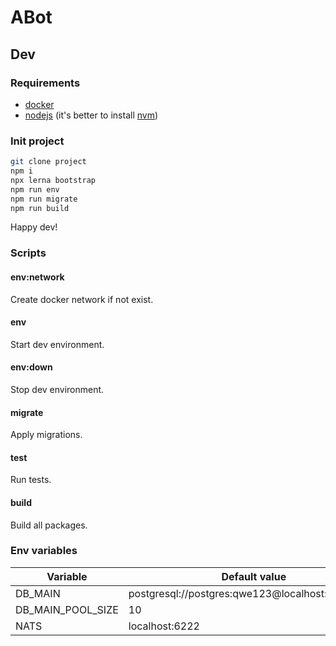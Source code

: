 # ABot

## Dev

### Requirements

- [docker](https://www.docker.com/)
- [nodejs](https://nodejs.org/en/) (it's better to install [nvm](https://github.com/nvm-sh/nvm))

### Init project

```bash
git clone project
npm i
npx lerna bootstrap
npm run env
npm run migrate
npm run build
```

Happy dev!

### Scripts

#### env:network

Create docker network if not exist.

#### env

Start dev environment.

#### env:down

Stop dev environment.

#### migrate

Apply migrations.

#### test

Run tests.

#### build

Build all packages.

### Env variables

| Variable          | Default value                                    |
|-------------------|--------------------------------------------------|
| DB_MAIN           | postgresql://postgres:qwe123@localhost:6432/main |
| DB_MAIN_POOL_SIZE | 10                                               |
| NATS              | localhost:6222                                   |